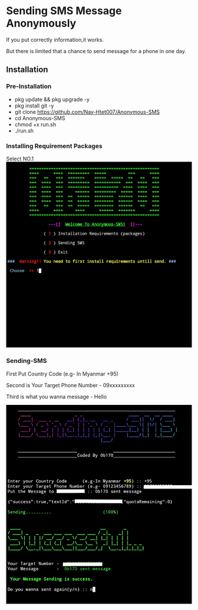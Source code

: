 # Sending SMS Message Anonymously


If you put correctly information,it works.

But there is limited that a chance to send message for a phone in one day.
## Installation
### Pre-Installation
* pkg update && pkg upgrade -y
* pkg install git -y
* git clone https://github.com/Nay-Htet007/Anonymous-SMS
* cd Anonymous-SMS
* chmod +x run.sh
* ./run.sh

### Installing Requirement Packages

Select NO.1
![Installing Requirements](in-req.png)

### Sending-SMS

First Put Country Code
(e.g- In Myanmar +95)


Second is Your Target Phone Number - 09xxxxxxxxx


Third is what you wanna message - Hello

![Sending-SMS](a-sms.png)
